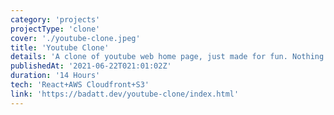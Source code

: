 ```yaml
---
category: 'projects'
projectType: 'clone'
cover: './youtube-clone.jpeg'
title: 'Youtube Clone'
details: 'A clone of youtube web home page, just made for fun. Nothing is really interactive on the site'
publishedAt: '2021-06-22T021:01:02Z'
duration: '14 Hours'
tech: 'React+AWS Cloudfront+S3'
link: 'https://badatt.dev/youtube-clone/index.html'
---
```

